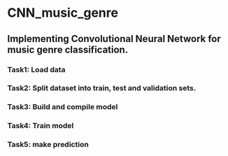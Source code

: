 # CNN_music_genre

## Implementing Convolutional Neural Network for music genre classification.

### Task1: Load data

### Task2: Split dataset into train, test and validation sets.

### Task3: Build and compile model

### Task4: Train model

### Task5: make prediction
